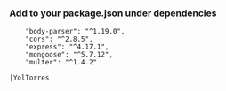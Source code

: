 ### Add to your package.json under dependencies
```
    "body-parser": "^1.19.0",
    "cors": "^2.8.5",
    "express": "^4.17.1",
    "mongoose": "^5.7.12",
    "multer": "^1.4.2"
        
|YolTorres
  ```
